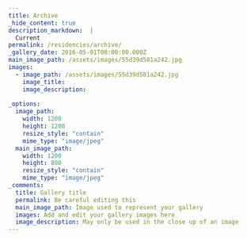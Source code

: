 ```yaml
---
title: Archive
_hide_content: true
description_markdown:  |
  Current
permalink: /residencies/archive/
_gallery_date: 2016-05-01T00:00:00.000Z
main_image_path: /assets/images/55d39d581a242.jpg
images:            
  - image_path: /assets/images/55d39d581a242.jpg
    image_title: 
    image_description:   
          
_options:
  image_path:
    width: 1200
    height: 1200
    resize_style: "contain"
    mime_type: "image/jpeg"
  main_image_path:
    width: 1200
    height: 800
    resize_style: "contain"
    mime_type: "image/jpeg"
_comments:
  title: Gallery title
  permalink: Be careful editing this
  main_image_path: Image used to represent your gallery
  images: Add and edit your gallery images here
  image_description: May only be used in the close up of an image
---
```


